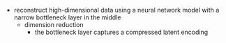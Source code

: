- reconstruct high-dimensional data using a neural network model with a narrow bottleneck layer in the middle
	- dimension reduction
		- the bottleneck layer captures a compressed latent encoding